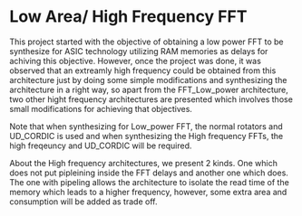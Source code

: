 # Low Area/ High Frequency FFT
This project started with the objective of obtaining a low power FFT to be synthesize for ASIC technology utilizing RAM memories as delays for achiving this objective.
However, once the project was done, it was observed that an extreamly high frequency could be obtained from this architecture just by doing some simple modifications and synthesizing the architecture in a right way, so apart from the FFT_Low_power architecture, two other hight frequency architectures are presented which involves those small modifications for achieving that objectives.

Note that when synthesizing for Low_power FFT, the normal rotators and UD_CORDIC is used and when synthesizing the High frequency FFTs, the high freqeuncy and UD_CORDIC will be required.

About the High frequency architectures, we present 2 kinds. One which does not put pipleining inside the FFT delays and another one which does. The one with pipeling allows the architecture to isolate the read time of the memory which leads to a higher frequency, however, some extra area and consumption will be added as trade off.
